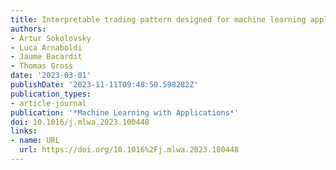 ```yaml
---
title: Interpretable trading pattern designed for machine learning applications
authors:
- Artur Sokolovsky
- Luca Arnaboldi
- Jaume Bacardit
- Thomas Gross
date: '2023-03-01'
publishDate: '2023-11-11T09:48:50.598282Z'
publication_types:
- article-journal
publication: '*Machine Learning with Applications*'
doi: 10.1016/j.mlwa.2023.100448
links:
- name: URL
  url: https://doi.org/10.1016%2Fj.mlwa.2023.100448
---
```

